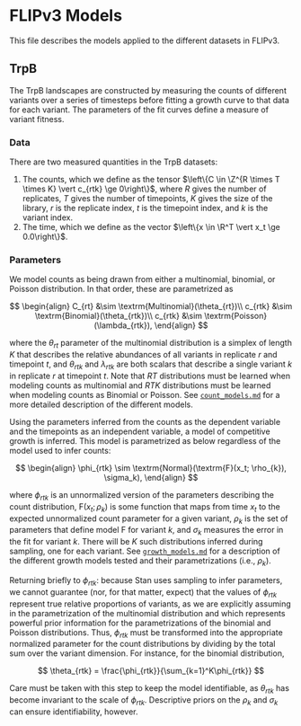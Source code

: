 FLIPv3 Models
=============
This file describes the models applied to the different datasets in FLIPv3.

## TrpB
The TrpB landscapes are constructed by measuring the counts of different variants over a series of timesteps before fitting a growth curve to that data for each variant. The parameters of the fit curves define a measure of variant fitness.

### Data
There are two measured quantities in the TrpB datasets:
1. The counts, which we define as the tensor $\left\{C \in \Z^{R \times T \times K} \vert c_{rtk} \ge 0\right\}$, where $R$ gives the number of replicates, $T$ gives the number of timepoints, $K$ gives the size of the library, $r$ is the replicate index, $t$ is the timepoint index, and $k$ is the variant index.
2. The time, which we define as the vector $\left\{x \in \R^T \vert x_t \ge 0.0\right\}$.

### Parameters
We model counts as being drawn from either a multinomial, binomial, or Poisson distribution. In that order, these are parametrized as

$$
\begin{align}
C_{rt} &\sim \textrm{Multinomial}(\theta_{rt})\\
c_{rtk} &\sim \textrm{Binomial}(\theta_{rtk})\\
c_{rtk} &\sim \textrm{Poisson}(\lambda_{rtk}),
\end{align}
$$

where the $\theta_{rt}$ parameter of the multinomial distribution is a simplex of length $K$ that describes the relative abundances of all variants in replicate $r$ and timepoint $t$, and $\theta_{rtk}$ and $\lambda_{rtk}$ are both scalars that describe a single variant $k$ in replicate $r$ at timepoint $t$. Note that $RT$ distributions must be learned when modeling counts as multinomial and $RTK$ distributions must be learned when modeling counts as Binomial or Poisson. See [`count_models.md`](count_models.md) for a more detailed description of the different models.

Using the parameters inferred from the counts as the dependent variable and the timepoints as an independent variable, a model of competitive growth is inferred. This model is parametrized as below regardless of the model used to infer counts:

$$
\begin{align}
\phi_{rtk} \sim \textrm{Normal}(\textrm{F}(x_t; \rho_{k}), \sigma_k),
\end{align}
$$

where $\phi_{rtk}$ is an unnormalized version of the parameters describing the count distribution, $\textrm{F}(x_t; \rho_{k})$ is some function that maps from time $x_t$ to the expected unnormalized count parameter for a given variant, $\rho_{k}$ is the set of parameters that define model $\mathrm{F}$ for variant $k$, and $\sigma_k$ measures the error in the fit for variant $k$. There will be $K$ such distributions inferred during sampling, one for each variant. See [`growth_models.md`](growth_models.md) for a description of the different growth models tested and their parametrizations (i.e., $\rho_k$).

Returning briefly to $\phi_{rtk}$: because Stan uses sampling to infer parameters, we cannot guarantee (nor, for that matter, expect) that the values of $\phi_{rtk}$ represent true relative proportions of variants, as we are explicitly assuming in the parametrization of the multinomial distribution and which represents powerful prior information for the parametrizations of the binomial and Poisson distributions. Thus, $\phi_{rtk}$ must be transformed into the appropriate normalized parameter for the count distributions by dividing by the total sum over the variant dimension. For instance, for the binomial distribution,

$$
\theta_{rtk} = \frac{\phi_{rtk}}{\sum_{k=1}^K\phi_{rtk}}
$$

Care must be taken with this step to keep the model identifiable, as $\theta_{rtk}$ has become invariant to the scale of $\phi_{rtk}$. Descriptive priors on the $\rho_k$ and $\sigma_k$ can ensure identifiability, however.

####